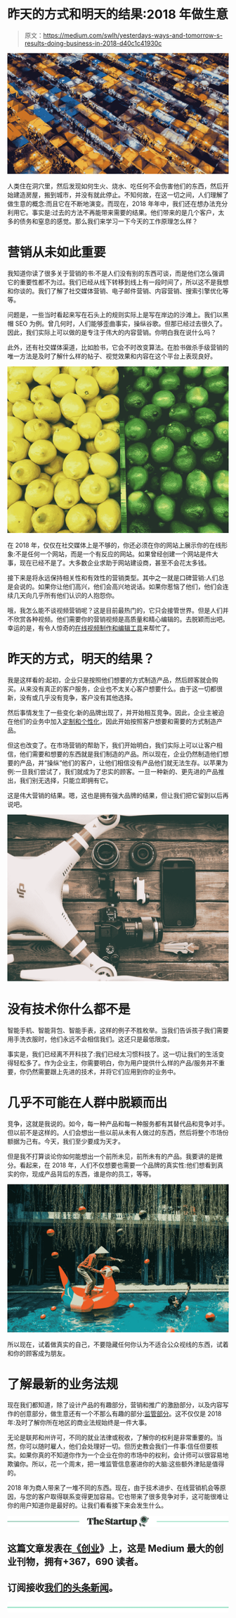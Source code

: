 # 昨天的方式和明天的结果:2018 年做生意

> 原文：<https://medium.com/swlh/yesterdays-ways-and-tomorrow-s-results-doing-business-in-2018-d40c1c41930c>

![](img/c2404a601d49593842262874c666de19.png)

人类住在洞穴里，然后发现如何生火、烧水、吃任何不会伤害他们的东西，然后开始建造房屋，搬到城市，并没有就此停止。不知何故，在这一切之间，人们理解了做生意的概念:而且它在不断地演变。而现在，2018 年年中，我们还在想办法充分利用它。事实是:过去的方法不再能带来需要的结果。他们带来的是几个客户，太多的债务和窒息的感觉。那么我们来学习一下今天的工作原理怎么样？

# 营销从未如此重要

我知道你读了很多关于营销的书:不是人们没有别的东西可谈，而是他们怎么强调它的重要性都不为过。我们已经从线下转移到线上有一段时间了，所以这不是我想和你谈的。我们了解了社交媒体营销、电子邮件营销、内容营销、搜索引擎优化等等。

问题是，一些当时看起来写在石头上的规则实际上是写在岸边的沙滩上。我们以黑帽 SEO 为例。曾几何时，人们能够歪曲事实，操纵谷歌。但那已经过去很久了。因此，我们实际上可以做的是专注于伟大的内容营销。你明白我在说什么吗？

此外，还有社交媒体渠道，比如脸书，它会不时改变算法。在脸书做杀手级营销的唯一方法是及时了解什么样的帖子、视觉效果和内容在这个平台上表现良好。

![](img/2c9289b2f133128916056c99ab124561.png)

在 2018 年，仅仅在社交媒体上是不够的，你还必须在你的网站上展示你的在线形象:不是任何一个网站，而是一个有反应的网站。如果曾经创建一个网站是件大事，现在已经不是了。大多数企业求助于网站建设商，甚至不会花太多钱。

接下来是将永远保持相关性和有效性的营销类型。其中之一就是口碑营销:人们总是会说的。如果你让他们高兴，他们会高兴地说话。如果你惹恼了他们，他们会连续几天向几乎所有他们认识的人抱怨你。

哦，我怎么能不谈视频营销呢？这是目前最热门的，它只会接管世界。但是人们并不欣赏各种视频。他们需要你的营销视频是高质量和精心编辑的。去脱颖而出吧。幸运的是，有令人惊奇的[在线视频制作和编辑工具](https://www.renderforest.com)来帮忙了。

# 昨天的方式，明天的结果？

我是这样看的:起初，企业只是按照他们想要的方式制造产品，然后顾客就会购买。从来没有真正的客户服务，企业也不太关心客户想要什么。由于这一切都很新，没有或几乎没有竞争，客户没有其他选择。

然后事情发生了一些变化:新的品牌出现了，并开始相互竞争。因此，企业主被迫在他们的业务中加入[定制和个性化](https://www.towerdata.com/blog/what-is-the-difference-between-personalization-and-customization)，因此开始按照客户想要和需要的方式制造产品。

但这也改变了。在市场营销的帮助下，我们开始明白，我们实际上可以让客户相信，他们需要和想要的东西就是我们制造的产品。所以现在，企业仍然制造他们想要的产品，并“操纵”他们的客户，让他们相信没有产品他们就无法生存。以苹果为例:一旦我们尝试了，我们就成为了忠实的顾客。一旦一种新的、更先进的产品推出，我们别无选择，只能立即拥有它。

这是伟大营销的结果。嗯，这也是拥有强大品牌的结果，但让我们把它留到以后再说吧。

![](img/50a58cc87a30b8c009752b3551e41f34.png)

# 没有技术你什么都不是

智能手机、智能背包、智能手表，这样的例子不胜枚举。当我们告诉孩子我们需要用手洗衣服时，他们永远不会相信我们。这还只是最低限度。

事实是，我们已经离不开科技了:我们已经太习惯科技了。这一切让我们的生活变得轻松多了。作为企业主，你需要明白，你为用户提供什么样的产品/服务并不重要，你仍然需要跟上先进的技术，并将它们应用到你的业务中。

# 几乎不可能在人群中脱颖而出

竞争，这就是我说的。如今，每一种产品和每一种服务都有其替代品和竞争对手。但以前不是这样的。人们会想出一些以前从未有人做过的东西，然后将整个市场份额据为己有。今天，我们至少要成为天才。

但是我不打算谈论你如何能想出一个前所未见，前所未有的产品。我要讲的是微分。看起来，在 2018 年，人们不仅想要也需要一个品牌的真实性:他们想看到真实的你，现成产品背后的东西，谁是你的员工，等等。

![](img/0b41847f3ca1006e86bc9befeb39b516.png)

所以现在，试着做真实的自己，不要隐藏任何你认为不适合公众视线的东西，试着和你的顾客成为朋友。

# 了解最新的业务法规

现在我们都知道，除了设计产品的有趣部分，营销和推广的激励部分，以及内容写作的创意部分，做生意还有一个不那么有趣的部分:[监管部分](https://www.businessnewsdaily.com/7671-regulatory-issues-changes.html)。这不仅仅是 2018 年:及时了解你所在地区的商业法规始终是一件大事。

无论是联邦和州许可，不同的就业法律或税收，了解你的权利是非常重要的。当然，你可以随时雇人，他们会处理好一切。但历史教会我们一件事:信任但要核实。如果你真的不知道你作为一个企业在你的市场中的权利，会计师可以很容易地欺骗你。所以，花一个周末，把一堆监管信息塞进你的大脑:这些额外津贴是值得的。

2018 年为商人带来了一堆不同的东西。现在，由于技术进步、在线营销机会等原因，与您的客户取得联系变得更加容易。它也带来了很多竞争对手，这可能很难让你的用户知道你是最好的。让我们看看接下来会发生什么。

[![](img/308a8d84fb9b2fab43d66c117fcc4bb4.png)](https://medium.com/swlh)

## 这篇文章发表在[《创业](https://medium.com/swlh)》上，这是 Medium 最大的创业刊物，拥有+367，690 读者。

## 订阅接收[我们的头条新闻](http://growthsupply.com/the-startup-newsletter/)。

[![](img/b0164736ea17a63403e660de5dedf91a.png)](https://medium.com/swlh)